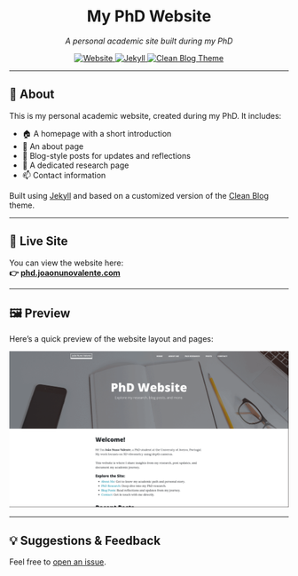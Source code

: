 <h1 align="center">My PhD Website</h1>
<p align="center"><em>A personal academic site built during my PhD</em></p>

<p align="center">
  <a href="https://phd.joaonunovalente.com">
    <img src="https://img.shields.io/website?url=https%3A%2F%2Fphd.joaonunovalente.com&style=flat-square" alt="Website" />
  </a>
  <a href="https://jekyllrb.com/">
    <img src="https://img.shields.io/badge/Built%20with-Jekyll-CC0000?logo=jekyll&logoColor=white&style=flat-square" alt="Jekyll" />
  </a>
  <a href="https://github.com/StartBootstrap/startbootstrap-clean-blog-jekyll">
    <img src="https://img.shields.io/badge/Theme-Clean%20Blog-2e3a59?style=flat-square" alt="Clean Blog Theme" />
  </a>
</p>

---

## 🧠 About

This is my personal academic website, created during my PhD. It includes:

- 🏠 A homepage with a short introduction  
- 👤 An about page  
- 📝 Blog-style posts for updates and reflections  
- 🔬 A dedicated research page  
- 📫 Contact information  

Built using [Jekyll](https://jekyllrb.com/) and based on a customized version of the [Clean Blog](https://github.com/StartBootstrap/startbootstrap-clean-blog-jekyll) theme.

---

## 🔗 Live Site

You can view the website here:  
**👉 [phd.joaonunovalente.com](https://phd.joaonunovalente.com)**

---

## 🖼 Preview

Here’s a quick preview of the website layout and pages:

![Website Preview](assets/gif.gif)

---

## 💡 Suggestions & Feedback

Feel free to [open an issue](https://github.com/joaonunovalente/phd-website/issues).
